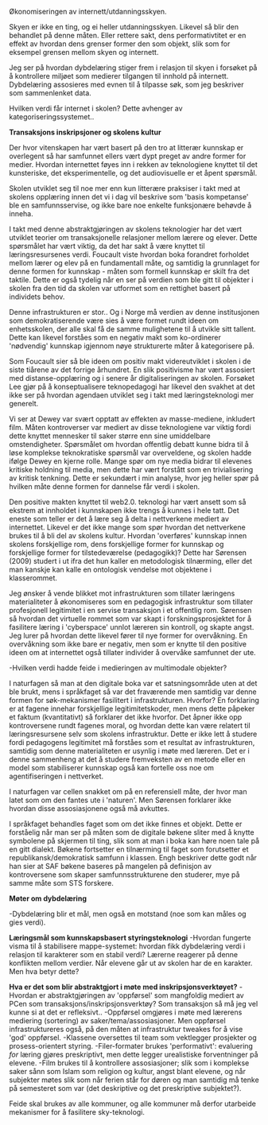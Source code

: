 
Økonomiseringen av internett/utdanningsskyen. 

Skyen er ikke en ting, og ei heller utdanningsskyen. Likevel så blir den behandlet på denne måten. Eller rettere sakt, dens performativtitet er en effekt av hvordan dens grenser former den som objekt, slik som for eksempel grensen mellom skyen og internett. 


Jeg ser på hvordan dybdelæring stiger frem i relasjon til skyen i forsøket på å kontrollere miljøet som medierer tilgangen til innhold på internett. Dybdelæring assosieres med evnen til å tilpasse søk, som jeg beskriver som sammenlenket data. 

Hvilken verdi får internet i skolen? Dette avhenger av kategoriseringssystemet..



**Transaksjons inskripsjoner og skolens kultur**

Der hvor vitenskapen har vært basert på den tro at litterær kunnskap er overlegent så har samfunnet ellers vært dypt preget av andre former for medier. Hvordan internettet føyes inn i rekken av teknologiene knyttet til det kunsteriske, det eksperimentelle, og det audiovisuelle er et åpent spørsmål. 

Skolen utviklet seg til noe mer enn kun litterære praksiser i takt med at skolens opplæring innen det vi i dag vil beskrive som 'basis kompetanse' ble en samfunnsservise, og ikke bare noe enkelte funksjonære behøvde å inneha. 

I takt med denne abstraktgjøringen av skolens teknologier har det vært utviklet teorier om transaksjonelle relasjoner mellom lærere og elever. Dette spørsmålet har vært viktig, da det har sakt å være knyttet til læringsresursenes verdi. Foucault viste hvordan boka forandret forholdet mellom lærer og elev på en fundamentall måte, og samtidig la grunnlaget for denne formen for kunnskap - måten som formell kunnskap er skilt fra det taktile. Dette er også tydelig når en ser på verdien som ble gitt til objekter i skolen fra den tid da skolen var utformet som en rettighet basert på individets behov. 

Denne infrastrukturen er stor.. Og i Norge må verdien av denne institusjonen som demokratiserende være sies å være formet rundt ideen om enhetsskolen, der alle skal få de samme mulighetene til å utvikle sitt tallent. Dette kan likevel forståes som en negativ makt som ko-ordinerer 'nødvendig' kunnskap igjennom nøye strukturerte måter å kategorisere på.

Som Foucault sier så ble ideen om positiv makt videreutviklet i skolen i de siste tiårene av det forrige århundret. En slik positivisme har vært assosiert med distanse-opplæring og i senere år digitaliseringen av skolen. Forsøket Lee gjør på å konseptualisere teknopedagogi har likevel den svakhet at det ikke ser på hvordan agendaen utviklet seg i takt med læringsteknologi mer generelt. 

Vi ser at Dewey var svært opptatt av effekten av masse-mediene, inkludert film. Måten kontroverser var mediert av disse teknologiene var viktig fordi dette knyttet mennesker til saker større enn sine umiddelbare omstendigheter. Spørsmålet om hvordan offentlig debatt kunne bidra til å løse komplekse teknokratiske spørsmål var overveldene, og skolen hadde ifølge Dewey en kjerne rolle. Mange spør om nye media bidrar til elevenes kritiske holdning til media, men dette har vært forstått som en trivialisering av kritisk tenkning. Dette er sekundært i min analyse, hvor jeg heller spør på hvilken måte denne formen for dannelse får verdi i skolen.

Den positive makten knyttet til web2.0. teknologi har vært ansett som så ekstrem at innholdet i kunnskapen ikke trengs å kunnes i hele tatt. Det eneste som teller er det å lære seg å delta i nettverkene mediert av internettet. Likevel er det ikke mange som spør hvordan det nettverkene brukes til å bli del av skolens kultur. Hvordan 'overføres' kunnskap innen skolens forskjellige rom, dens forskjellige former for kunnskap og forskjellige former for tilstedeværelse (pedagogikk)? Dette har Sørensen (2009) studert i ut ifra det hun kaller en metodologisk tilnærming, eller det man kanskje kan kalle en ontologisk vendelse mot objektene i klasserommet. 

Jeg ønsker å vende blikket mot infrastrukturen som tillater læringens materialiteter å økonomiseres som en pedagogisk infrastruktur som tillater profesjonell legitimitet i en servise transaksjon i et offentlig rom. Sørensen så hvordan det virtuelle rommet som var skapt i forskningsprosjektet for å fasilitere læring i 'cyberspace' unnlot læreren sin kontroll, og skapte angst. Jeg lurer på hvordan dette likevel fører til nye former for overvåkning. En overvåkning som ikke bare er negativ, men som er knytte til den positive ideen om at internettet også tillater individer å overvåke samfunnet der ute. 






-Hvilken verdi hadde feide i medieringen av multimodale objekter?

I naturfagen så man at den digitale boka var et satsningsområde uten at det ble brukt, mens i språkfaget så var det fraværende men samtidig var denne formen for søk-mekanismer fasilitert i infrastrukturen. Hvorfor? En forklaring er at fagene innehar forskjellige legitimitetskoder, men mens dette påpeker et faktum (kvantitativt) så forklarer det ikke hvorfor. Det åpner ikke opp kontroversene rundt fagenes moral, og hvordan dette kan være relatert til læringsresursene selv som skolens infrastruktur. Dette er ikke lett å studere fordi pedagogens legitimitet må forståes som et resultat av infrastrukturen, samtidig som denne materialiteten er usynlig i møte med læreren. Det er i denne sammenheng at det å studere fremveksten av en metode eller en model som stabiliserer kunnskap også kan fortelle oss noe om agentifiseringen i nettverket. 

I naturfagen var cellen snakket om på en referensiell måte, der hvor man latet som om den fantes ute i 'naturen'. Men Sørensen forklarer ikke hvordan disse assosiasjonene også må avkuttes. 

I språkfaget behandles faget som om det ikke finnes et objekt. Dette er forståelig når man ser på måten som de digitale bøkene sliter med å knytte symbolene på skjermen til ting, slik som at man i boka kan høre noen tale på en gitt dialekt. Bøkene fortsetter en tilnærming til faget som forutsetter et republikansk/demokratisk samfunn i klassen. Engh beskriver dette godt når han sier at SAF bøkene baseres på mangelen på definisjon av kontroversene som skaper samfunnsstrukturene den studerer, mye på samme måte som STS forskere. 






**Møter om dybdelæring**

-Dybdelæring blir et mål, men også en motstand (noe som kan måles og gies verdi).



**Læringsmål som kunnskapsbasert styringsteknologi**
-Hvordan fungerte visma til å stabilisere mappe-systemet: hvordan fikk dybdelæring verdi i relasjon til karakterer som en stabil verdi? Lærerne reagerer på denne konflikten mellom verdier.
Når elevene går ut av skolen har de en karakter. Men hva betyr dette?





**Hva er det som blir abstraktgjort i møte med inskripsjonsverktøyet?**
-Hvordan er abstraktgjøringen av 'oppførsel' som mangfoldig mediert av PCen som transaksjons/inskripsjonsverktøy? Som transaksjon så må jeg vel kunne si at det er refleksivt..
-Oppførsel omgjøres i møte med lærerens mediering (sortering) av saker/tema/assosiasjoner. Men oppførsel infrastruktureres også, på den måten at infrastruktur tweakes for å vise 'god' oppførsel. 
-Klassene oversettes til team som vektlegger prosjekter og prosess-orientert styring.
-Filer-formater brukes 'performativt': evaluering *for* læring gjøres preskriptivt, men dette legger urealistiske forventninger på elevene.
-Film brukes til å kontrollere assosiasjoner; slik som i komplekse saker sånn som Islam som religion og kultur, angst blant elevene, og når subjekter møtes slik som når ferien står for døren og man samtidig må tenke på semesteret som var (det deskriptive og det preskriptive subjektet?).



Feide skal brukes av alle kommuner, og alle kommuner må derfor utarbeide mekanismer for å fasilitere sky-teknologi.
